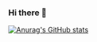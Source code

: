 ### Hi there 👋
[![Anurag's GitHub stats](https://github-readme-stats.vercel.app/api?username=Nevpzo)](https://github.com/anuraghazra/github-readme-stats)
